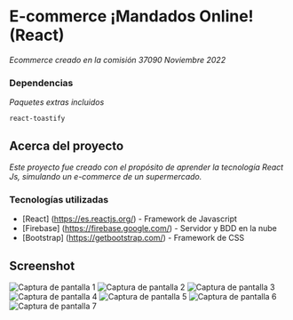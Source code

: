 # E-commerce ¡Mandados Online! (React)

_Ecommerce creado en la comisión 37090 Noviembre 2022_

### Dependencias
_Paquetes extras incluidos_

```
react-toastify
```

## Acerca del proyecto
_Este proyecto fue creado con el propósito de aprender la tecnología React Js, simulando un e-commerce de un supermercado._



### Tecnologías utilizadas

* [React] (https://es.reactjs.org/) - Framework de Javascript
* [Firebase] (https://firebase.google.com/) - Servidor y BDD en la nube
* [Bootstrap] (https://getbootstrap.com/) - Framework de CSS


## Screenshot

![Captura de pantalla 1](https://drive.google.com/file/d/1qwdDbhF_NhjWL219lwcFdFba2m-9H3Ng/view)
![Captura de pantalla 2](https://drive.google.com/file/d/154zZ6vUYulLCj_fExtWZgv58uBaXgzBT/view?usp=share_link)
![Captura de pantalla 3](https://drive.google.com/file/d/1GdXDbr1iBbubS0luyrw7ghCAv-qxH7QJ/view?usp=share_link)
![Captura de pantalla 4](https://drive.google.com/file/d/1EcZtX8c7OKzNnyPNCLCWWiZOMl2XPsik/view?usp=share_link)
![Captura de pantalla 5](https://drive.google.com/file/d/1BOnplYQYKoe0ycPgH6Panh8j88Kw2Ctq/view?usp=share_link)
![Captura de pantalla 6](https://drive.google.com/file/d/16umvGlKAdndt3iBHYLapsLqhlRcvq-Cz/view?usp=share_link)
![Captura de pantalla 7](https://drive.google.com/file/d/1Q8hYO4s8JloDBzIonP05X4eDqBrTF8y3/view?usp=share_link)

